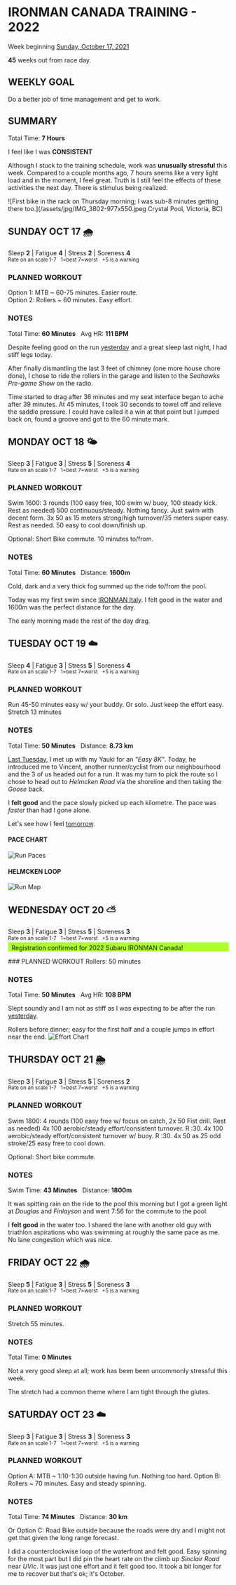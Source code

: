 # IRONMAN CANADA TRAINING - 2022
Week beginning [Sunday, October 17, 2021](javascript:flick('sun');)

**45** weeks out from race day.

## WEEKLY GOAL
Do a better job of time management and get to work.

## SUMMARY
Total Time: **7 Hours**

I feel like I was **CONSISTENT**

Although I stuck to the training schedule, work was **unusually stressful** this week.  Compared to a couple months ago, 7 hours seems like a very light load and in the moment, I feel great.  Truth is I still feel the effects of these activities the next day.  There is stimulus being realized.


![First bike in the rack on Thursday morning; I was sub-8 minutes getting there too.](/assets/jpg/IMG_3802-977x550.jpeg Crystal Pool, Victoria, BC)

## SUNDAY OCT 17 🌧
Sleep **2** | Fatigue **4** | Stress **2** | Soreness **4**
<sup><br />Rate on an scale 1-7 &nbsp; 1=best 7=worst &nbsp; +5 is a warning</sup>

### PLANNED WORKOUT
Option 1: MTB ~ 60-75 minutes. Easier route.  
Option 2: Rollers ~ 60 minutes. Easy effort.

### NOTES
Total Time: **60 Minutes** &nbsp; Avg HR: **111 BPM**

Despite feeling good on the run [yesterday](ironman2022-46weeksout?sat) and a great sleep last night, I had stiff legs today.

After finally dismantling the last 3 feet of chimney (one more house chore done), I chose to ride the rollers in the garage and listen to the _Seahawks Pre-game Show_ on the radio.

Time started to drag after 36 minutes and my seat interface began to ache after 39 minutes.  At 45 minutes, I took 30 seconds to towel off and relieve the saddle pressure.  I could have called it a win at that point but I jumped back on, found a groove and got to the 60 minute mark.

<!---->
## MONDAY OCT 18 🌤
Sleep **3** | Fatigue **3** | Stress **5** | Soreness **4**
<sup><br />Rate on an scale 1-7 &nbsp; 1=best 7=worst &nbsp; +5 is a warning</sup>

### PLANNED WORKOUT
Swim 1600: 
3 rounds (100 easy free, 100 swim w/ buoy, 100 steady kick. Rest as needed) 
500 continuous/steady. Nothing fancy. Just swim with decent form. 
3x 50 as 15 meters strong/high turnover/35 meters super easy. Rest as needed. 
50 easy to cool down/finish up. 

Optional: 
Short Bike commute. 10 minutes to/from.

### NOTES
Total Time: **60 Minutes** &nbsp; Distance: **1600m**

Cold, dark and a very thick fog summed up the ride to/from the pool.

Today was my first swim since [IRONMAN Italy](/racereports/2021-ironman-italy-emilia-romagna).  I felt good in the water and 1600m was the perfect distance for the day.

The early morning made the rest of the day drag.

<!---->
## TUESDAY OCT 19 ☁️
Sleep **4** | Fatigue **3** | Stress **5** | Soreness **4**
<sup><br />Rate on an scale 1-7 &nbsp; 1=best 7=worst &nbsp; +5 is a warning</sup>

### PLANNED WORKOUT
Run 45-50 minutes easy w/ your buddy. Or solo. Just keep the effort easy.   
Stretch 13 minutes

### NOTES
Total Time: **50 Minutes** &nbsp; Distance: **8.73 km**

[Last Tuesday](ironman2022-46weeksout?tue), I met up with my Yauki for an _"Easy 8K"_.  Today, he introduced me to Vincent, another runner/cyclist from our neighbourhood and the 3 of us headed out for a run.  It was my turn to pick the route so I chose to head out to _Helmcken Road_ via the shoreline and then taking the _Goose_ back.

I **felt good** and the pace slowly picked up each kilometre.  The pace was _faster_ than had I gone alone.

Let's see how I feel [tomorrow](javascript:flick('wed');).
<!---->
#### PACE CHART
![Run Paces](/assets/jpg/20211019-runpace.jpeg)

#### HELMCKEN LOOP
![Run Map](/assets/jpg/20211019-runmap.jpeg)

<!---->
## WEDNESDAY OCT 20 ⛅️
Sleep **3** | Fatigue **3** | Stress **5** | Soreness **3**
<sup><br />Rate on an scale 1-7 &nbsp; 1=best 7=worst &nbsp; +5 is a warning</sup>

<p class="agencyvc" style="background-color:greenyellow;margin-top:-12px;padding:4px 0 0 8px;">Registration confirmed for 2022 Subaru IRONMAN Canada!</p>
### PLANNED WORKOUT
Rollers: 50 minutes

### NOTES
Total Time: **50 Minutes** &nbsp; Avg HR: **108 BPM**

Slept soundly and I am not as stiff as I was expecting to be after the run [yesterday](javascript:flick('tue');).

Rollers before dinner; easy for the first half and a couple jumps in effort near the end.
![Effort Chart](/assets/jpg/20211020-rollers.jpeg)

<!---->
## THURSDAY OCT 21 🌦
Sleep **3** | Fatigue **3** | Stress **5** | Soreness **2**
<sup><br />Rate on an scale 1-7 &nbsp; 1=best 7=worst &nbsp; +5 is a warning</sup>

### PLANNED WORKOUT
Swim 1800: 
4 rounds (100 easy free w/ focus on catch, 2x 50 Fist drill. Rest as needed) 
4x 100 aerobic/steady effort/consistent turnover. R :30. 
4x 100 aerobic/steady effort/consistent turnover w/ buoy. R :30. 
4x 50 as 25 odd stroke/25 easy free to cool down.

Optional: Short bike commute.

### NOTES
Swim Time: **43 Minutes** &nbsp; Distance: **1800m**

It was spitting rain on the ride to the pool this morning but I got a green light at _Douglas_ and _Finlayson_ and went 7:56 for the commute to the pool.

I **felt good** in the water too.  I shared the lane with another old guy with triathlon aspirations who was swimming at roughly the same pace as me.  No lane congestion which was nice.

<!---->
## FRIDAY OCT 22 🌧
Sleep **5** | Fatigue **3** | Stress **5** | Soreness **3**
<sup><br />Rate on an scale 1-7 &nbsp; 1=best 7=worst &nbsp; +5 is a warning</sup>

### PLANNED WORKOUT
Stretch 55 minutes.

### NOTES
Total Time: **0 Minutes**

Not a very good sleep at all; work has been been uncommonly stressful this week.

The stretch had a common theme where I am tight through the glutes.  

<!---->
## SATURDAY OCT 23 ☁️
Sleep **3** | Fatigue **3** | Stress **3** | Soreness **3**
<sup><br />Rate on an scale 1-7 &nbsp; 1=best 7=worst &nbsp; +5 is a warning</sup>

### PLANNED WORKOUT
Option A: MTB ~ 1:10-1:30 outside having fun. Nothing too hard. 
Option B: Rollers ~ 70 minutes. Easy and steady spinning.

### NOTES
Total Time: **74 Minutes** &nbsp; Distance: **30 km**

Or Option C: Road Bike outside because the roads were dry and I might not get that given the long range forecast.

I did a counterclockwise loop of the waterfront and felt good.  Easy spinning for the most part but I did pin the heart rate on the climb up _Sinclair Road_ near _UVic_.  It was just one effort and it felt good too.  It took a bit longer for me to recover but that's ok; it's October.
